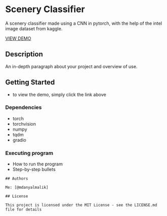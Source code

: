 # Scenery Classifier

A scenery classifier made using a CNN in pytorch, with the help of the intel image dataset from kaggle.

<a href ="https://huggingface.co/spaces/danyalmalik/sceneryclassifier">VIEW DEMO</a>

## Description

An in-depth paragraph about your project and overview of use.

## Getting Started

- to view the demo, simply click the link above

### Dependencies

- torch
- torchvision
- numpy
- tqdm
- gradio

### Executing program

- How to run the program
- Step-by-step bullets

```
## Authors

Me: [@mdanyalmalik]

## License

This project is licensed under the MIT License - see the LICENSE.md file for details
```

